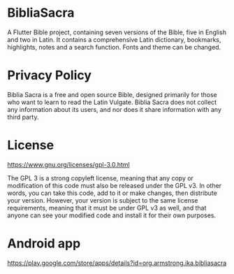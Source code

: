 
# BibliaSacra

A Flutter Bible project, containing seven versions of the Bible, five in English and two in Latin. It contains a comprehensive Latin dictionary, bookmarks, highlights, notes and a search function. Fonts and theme can be changed.

# Privacy Policy

Biblia Sacra is a free and open source Bible, designed primarily for those who want to learn to read the Latin Vulgate. Biblia Sacra does not collect any information about its users, and nor does it share information with any third party.

# License

https://www.gnu.org/licenses/gpl-3.0.html

The GPL 3 is a strong copyleft license, meaning that any copy or modification of this code must also be released under the GPL v3. In other words, you can take this code, add to it or make changes, then distribute your version. However, your version is subject to the same license requirements, meaning that it must be under GPL v3  as well, and that anyone can see your modified code and install it for their own purposes.

# Android app

https://play.google.com/store/apps/details?id=org.armstrong.ika.bibliasacra
